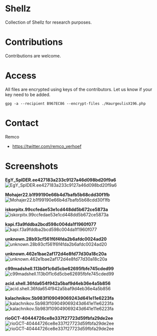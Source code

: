 Shellz
======
Collection of Shellz for research purposes.

Contributions
=========
Contributions are welcome.

Access
=========
All files are encrypted using keys of the contributors. Let us know if your key need to be added.

```
gpg -a --recipient B967EC86 --encrypt-files ./HaurgeulisX196.php
```

Contact
========

Remco

* https://twitter.com/remco_verhoef

Screenshots
========

**EgY_SpIDER.ee427183a233c9127a46d098bd20f9a6**
![EgY_SpIDER.ee427183a233c9127a46d098bd20f9a6](https://raw.githubusercontent.com/nl5887/shellz/master/EgY_SpIDER.ee427183a233c9127a46d098bd20f9a6.png)

**Mohajer22.b1f99190e66b4d7bafb5b68cdd30f1fb**
![Mohajer22.b1f99190e66b4d7bafb5b68cdd30f1fb](https://raw.githubusercontent.com/nl5887/shellz/master/Mohajer22.b1f99190e66b4d7bafb5b68cdd30f1fb.png)

**iskorpitx.99ccfedae53e1cd448dd5b672ce5873a**
![iskorpitx.99ccfedae53e1cd448dd5b672ce5873a](https://raw.githubusercontent.com/nl5887/shellz/master/iskorpitx.99ccfedae53e1cd448dd5b672ce5873a.png)

**kapi.f3a9fddba2bcd598c004da1f1960f077**
![kapi.f3a9fddba2bcd598c004da1f1960f077](https://raw.githubusercontent.com/nl5887/shellz/master/kapi.f3a9fddba2bcd598c004da1f1960f077.png)

**unknown.28b93cf561f6f4fda2b6afdc0024ad20**
![unknown.28b93cf561f6f4fda2b6afdc0024ad20](https://raw.githubusercontent.com/nl5887/shellz/master/unknown.28b93cf561f6f4fda2b6afdc0024ad20.png)

**unknown.462e1bae2af172d4e8fd77d30a18c20a**
![unknown.462e1bae2af172d4e8fd77d30a18c20a](https://raw.githubusercontent.com/nl5887/shellz/master/unknown.462e1bae2af172d4e8fd77d30a18c20a.png)

**c99madshell.113b0f1c6d5cbe62695fbfe745cded99**
![c99madshell.113b0f1c6d5cbe62695fbfe745cded99](https://raw.githubusercontent.com/nl5887/shellz/master/c99madshell.113b0f1c6d5cbe62695fbfe745cded99.png)

**acid.shell.36fda654f942a5baf9d4eb36e4a5b856**
![acid.shell.36fda654f942a5baf9d4eb36e4a5b856](https://raw.githubusercontent.com/nl5887/shellz/master/acid.shell.36fda654f942a5baf9d4eb36e4a5b856.png)

**kalachnikov.5b983f109049069243d641e11e6223fa**
![kalachnikov.5b983f109049069243d641e11e6223fa](https://raw.githubusercontent.com/nl5887/shellz/master/kalachnikov.5b983f109049069243d641e11e6223fa.png)
![kalachnikov.5b983f109049069243d641e11e6223fa](https://raw.githubusercontent.com/nl5887/shellz/master/kalachnikov.5b983f109049069243d641e11e6223fa-2.png)

**rioGCT-40444726ce8e337f27723d59fbfa29de2ee**
![rioGCT-40444726ce8e337f27723d59fbfa29de2ee](https://raw.githubusercontent.com/nl5887/shellz/master/rioGCT-40444726ce8e337f27723d59fbfa29de2ee.png)
![rioGCT-40444726ce8e337f27723d59fbfa29de2ee](https://raw.githubusercontent.com/nl5887/shellz/master/rioGCT-40444726ce8e337f27723d59fbfa29de2ee-2.png)
